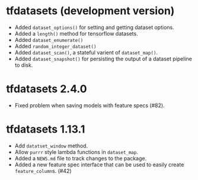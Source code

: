 # tfdatasets (development version)

- Added `dataset_options()` for setting and getting dataset options.
- Added a `length()` method for tensorflow datasets.
- Added `dataset_enumerate()`
- Added `random_integer_dataset()`
- Added `dataset_scan()`, a stateful varient of `dataset_map()`.
- Added `dataset_snapshot()` for persisting the output of a dataset pipeline to disk.


# tfdatasets 2.4.0

- Fixed problem when saving models with feature specs (#82).

# tfdatasets 1.13.1

* Add `datatset_window` method.
* Allow `purrr` style lambda functions in `dataset_map`.
* Added a `NEWS.md` file to track changes to the package.
* Added a new feature spec interface that can be used to easily create `feature_column`s. (#42)
